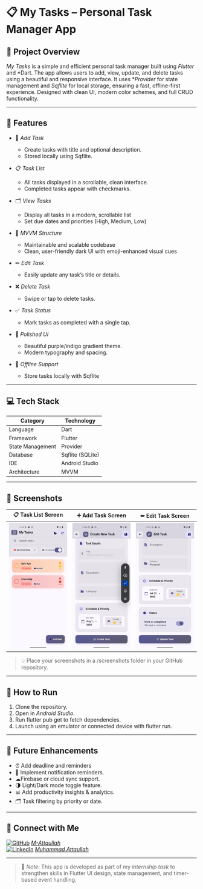 # 📋 My Tasks – Personal Task Manager App

## 🚀 Project Overview

*My Tasks* is a simple and efficient personal task manager built using *Flutter* and *Dart. The app allows users to add, view, update, and delete tasks using a beautiful and responsive interface. It uses **Provider* for state management and *Sqflite* for local storage, ensuring a fast, offline-first experience. Designed with clean UI, modern color schemes, and full CRUD functionality.

---

## 🌟 Features

- 📝 *Add Task*
  - Create tasks with title and optional description.
  - Stored locally using Sqflite.

- 📋 *Task List*
  - All tasks displayed in a scrollable, clean interface.
  - Completed tasks appear with checkmarks.

- 🗂 *View Tasks*
  - Display all tasks in a modern, scrollable list
  -  Set due dates and priorities (High, Medium, Low)

- 🧠 *MVVM Structure*
  - Maintainable and scalable codebase
  - Clean, user-friendly dark UI with emoji-enhanced visual cues

- ✏ *Edit Task*
  - Easily update any task’s title or details.

- ❌ *Delete Task*
  - Swipe or tap to delete tasks.

- ✅ *Task Status*
  - Mark tasks as completed with a single tap.

- 🎨 *Polished UI*
  - Beautiful purple/indigo gradient theme.
  - Modern typography and spacing.

- 💾 *Offline Support*
  - Store tasks locally with Sqflite 

---

## 💻 Tech Stack

| Category         | Technology        |
|------------------|-------------------|
| Language         | Dart              |
| Framework        | Flutter           |
| State Management | Provider          |
| Database         | Sqflite (SQLite)  |
| IDE              | Android Studio    |
| Architecture     | MVVM              |

---

## 📸 Screenshots

| 📋 Task List Screen | ➕ Add Task Screen | ✏ Edit Task Screen |
|------------------|------------------|------------------|
| ![Task List](screenshots/task_list.png) | ![Add Task](screenshots/add_task.png) | ![Edit Task](screenshots/edit_task.png) |

> 💡 Place your screenshots in a /screenshots folder in your GitHub repository.

---

## 📝 How to Run

1. Clone the repository.
2. Open in *Android Studio*.
3. Run flutter pub get to fetch dependencies.
4. Launch using an emulator or connected device with flutter run.

---

## 🔮 Future Enhancements

- ⏰ Add deadline and reminders
- 🔔 Implement notification reminders.
- ☁Firebase or cloud sync support.
- 🌗 Light/Dark mode toggle feature.
- 📊 Add productivity insights & analytics.
- 🗂 Task filtering by priority or date.

---

## 🤝 Connect with Me

[![GitHub](https://img.shields.io/badge/GitHub-000?logo=github&logoColor=white)](https://github.com/M-Attaullah) [*M-Attaullah*](https://github.com/M-Attaullah)  
[![LinkedIn](https://img.shields.io/badge/LinkedIn-0077B5?logo=linkedin&logoColor=white)](https://www.linkedin.com/in/muhammad-attaullah-705764333/) [*Muhammad Attaullah*](https://www.linkedin.com/in/muhammad-attaullah-705764333/)

---

> 🚀 *Note:* This app is developed as part of my *internship task* to strengthen skills in Flutter UI design, state management, and timer-based event handling.

